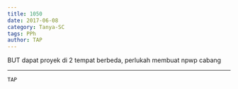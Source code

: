 ```yaml
---
title: 1050
date: 2017-06-08
category: Tanya-SC
tags: PPh
author: TAP
---
```


BUT dapat proyek di 2 tempat berbeda, perlukah membuat npwp cabang

---



`TAP`
